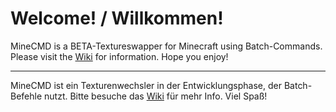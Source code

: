 # Welcome! / Willkommen!
MineCMD is a BETA-Textureswapper for Minecraft using Batch-Commands. Please visit the [Wiki](https://github.com/neostyxde/minecmd/wiki/) for information. Hope you enjoy!
***
MineCMD ist ein Texturenwechsler in der Entwicklungsphase, der Batch-Befehle nutzt. Bitte besuche das [Wiki](https://github.com/neostyxde/minecmd/wiki/) für mehr Info. Viel Spaß!
